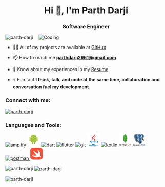 <h1 align="center">Hi 👋, I'm Parth Darji</h1>
<h3 align="center">Software Engineer</h3>
<img align="right" alt="Coding" width="400" src="developer.gif" />

<p align="left"> <img src="https://komarev.com/ghpvc/?username=parth-darji&label=Profile%20views&color=0e75b6&style=flat" alt="parth-darji" /> </p>

- 👨‍💻 All of my projects are available at [GitHub](https://github.com/parth-darji?tab=repositories)

- 📫 How to reach me **parthdarji2961@gmail.com**

- 📄 Know about my experiences in my [Resume](https://docs.google.com/document/d/1YkkPzdeIVeKTryOwSu59zNYXRKaYHPOtWaao4yfbTnc)

- ⚡ Fun fact **I think, talk, and code at the same time, collaboration and conversation fuel my development.**

<h3 align="left">Connect with me:</h3>
<p align="left">
<a href="https://linkedin.com/in/parth-darji" target="blank"><img align="center" src="https://raw.githubusercontent.com/rahuldkjain/github-profile-readme-generator/master/src/images/icons/Social/linked-in-alt.svg" alt="parth-darji" height="30" width="40" /></a>
</p>

<h3 align="left">Languages and Tools:</h3>
<p align="left"> <a href="https://aws.amazon.com/amplify/" target="_blank" rel="noreferrer"> <img src="https://docs.amplify.aws/assets/logo-dark.svg" alt="amplify" width="40" height="40"/> </a> <a href="https://developer.android.com" target="_blank" rel="noreferrer"> <img src="https://raw.githubusercontent.com/devicons/devicon/master/icons/android/android-original-wordmark.svg" alt="android" width="40" height="40"/> </a> <a href="https://dart.dev" target="_blank" rel="noreferrer"> <img src="https://www.vectorlogo.zone/logos/dartlang/dartlang-icon.svg" alt="dart" width="40" height="40"/> </a> <a href="https://flutter.dev" target="_blank" rel="noreferrer"> <img src="https://www.vectorlogo.zone/logos/flutterio/flutterio-icon.svg" alt="flutter" width="40" height="40"/> </a> <a href="https://git-scm.com/" target="_blank" rel="noreferrer"> <img src="https://www.vectorlogo.zone/logos/git-scm/git-scm-icon.svg" alt="git" width="40" height="40"/> </a> <a href="https://www.java.com" target="_blank" rel="noreferrer"> <img src="https://raw.githubusercontent.com/devicons/devicon/master/icons/java/java-original.svg" alt="java" width="40" height="40"/> </a> <a href="https://kotlinlang.org" target="_blank" rel="noreferrer"> <img src="https://www.vectorlogo.zone/logos/kotlinlang/kotlinlang-icon.svg" alt="kotlin" width="40" height="40"/> </a> <a href="https://www.mongodb.com/" target="_blank" rel="noreferrer"> <img src="https://raw.githubusercontent.com/devicons/devicon/master/icons/mongodb/mongodb-original-wordmark.svg" alt="mongodb" width="40" height="40"/> </a> <a href="https://www.postgresql.org" target="_blank" rel="noreferrer"> <img src="https://raw.githubusercontent.com/devicons/devicon/master/icons/postgresql/postgresql-original-wordmark.svg" alt="postgresql" width="40" height="40"/> </a> <a href="https://postman.com" target="_blank" rel="noreferrer"> <img src="https://www.vectorlogo.zone/logos/getpostman/getpostman-icon.svg" alt="postman" width="40" height="40"/> </a> <a href="https://developer.apple.com/swift/" target="_blank" rel="noreferrer"> <img src="https://raw.githubusercontent.com/devicons/devicon/master/icons/swift/swift-original.svg" alt="swift" width="40" height="40"/> </a> </p>

<p><img align="left" src="https://github-readme-stats.vercel.app/api/top-langs?username=parth-darji&show_icons=true&locale=en&layout=compact" alt="parth-darji" /></p>

<p>&nbsp;<img align="center" src="https://github-readme-stats.vercel.app/api?username=parth-darji&show_icons=true&locale=en" alt="parth-darji" /></p>

<p><img align="center" src="https://github-readme-streak-stats.herokuapp.com/?user=parth-darji&" alt="parth-darji" /></p>
